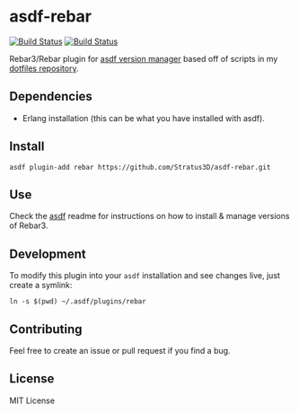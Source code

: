 # asdf-rebar

[![Build Status](https://travis-ci.org/Stratus3D/asdf-rebar.svg?branch=master)](https://travis-ci.org/Stratus3D/asdf-rebar)
[![Build Status](https://github.com/Stratus3D/asdf-rebar/actions/workflows/workflow.yml/badge.svg)](https://github.com/Stratus3D/asdf-rebar/actions/workflows/workflow.yml)

Rebar3/Rebar plugin for [asdf version manager](https://github.com/HashNuke/asdf) based off of scripts in my [dotfiles repository](https://github.com/Stratus3D/dotfiles).

## Dependencies

* Erlang installation (this can be what you have installed with asdf).

## Install

```
asdf plugin-add rebar https://github.com/Stratus3D/asdf-rebar.git
```

## Use

Check the [asdf](https://github.com/HashNuke/asdf) readme for instructions on how to install & manage versions of Rebar3.

## Development

To modify this plugin into your `asdf` installation and see changes live, just create a symlink:

```
ln -s $(pwd) ~/.asdf/plugins/rebar
```

## Contributing

Feel free to create an issue or pull request if you find a bug.

## License

MIT License
